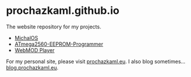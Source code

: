 # prochazkaml.github.io

The website repository for my projects.

- [MichalOS](https://prochazkaml.github.io/michalos/)
- [ATmega2560-EEPROM-Programmer](https://github.com/prochazkaml/ATmega2560-EEPROM-Programmer)
- [WebMOD Player](https://github.com/prochazkaml/webMODPlay)

For my personal site, please visit [prochazkaml.eu](http://prochazkaml.eu).
I also blog sometimes... [blog.prochazkaml.eu](https://blog.prochazkaml.eu/).
